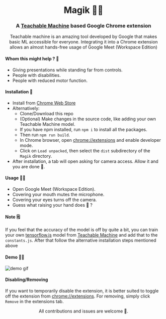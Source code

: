 <h1 align="center">Magik 🎩✨</h1>
<h3 align="center">A <a href="https://teachablemachine.withgoogle.com/">Teachable Machine</a> based Google Chrome extension</h3>

<p align="center">Teachable machine is an amazing tool developed by Google that makes basic ML accessible for everyone. Integrating it into a Chrome extension allows an almost hands-free usage of Google Meet (Workspace Edition)</p>

<h4>Whom this might help ? 🤔</h4>

- Giving presentations while standing far from controls.
- People with disabilities.
- People with reduced motor function.

<h4>Installation 🎉</h4>

- Install from <a href="">Chrome Web Store</a>
- Alternatively:
    - Clone/Download this repo
    - (Optional) Make changes in the source code, like adding your own Teachable Machine model.
    - If you have npm installed, run `npm i` to install all the packages.
    - Then run `npm run build`.
    - In Chrome browser, open <a href="chrome://extensions/">chrome://extensions</a> and enable developer mode.
    - Click on `Load unpacked`, then select the `dist` subdirectory of the `Magik` directory.
- After installation, a tab will open asking for camera access. Allow it and you are done 🎉.

<h4>Usage 🧙‍♂️</h4>

- Open Google Meet (Workspace Edition).
- Covering your mouth mutes the microphone.
- Covering your eyes turns off the camera.
- Guess what raising your hand does 🤔 ?

<h4>Note 🗒️</h4>

If you feel that the accuracy of the model is off by quite a bit, you can train your own
<a href="https://www.tensorflow.org/js">tensorflow.js</a> model from <a href="https://teachablemachine.withgoogle.com/">
Teachable Machine</a> and add that to the `constants.js`. After that follow the alternative installation steps
mentioned above

<h4>Demo 👨‍💻</h4>

<img src="demos/compressed.gif" alt="demo gif">

<h4>Disabling/Removing</h4>

If you want to temporarily disable the extension, it is better suited to toggle off the extension
from <a href="chrome://extensions/">chrome://extensions</a>. For removing, simply click `Remove` in the extensions
tab.

<p align="center">All contributions and issues are welcome 🤗.</p>